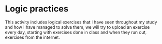 # Logic practices
This activity includes logical exercises that I have seen throughout my study and how I have managed to solve them, we will try to upload an exercise every day, starting with exercises done in class and when they run out, exercises from the internet.
